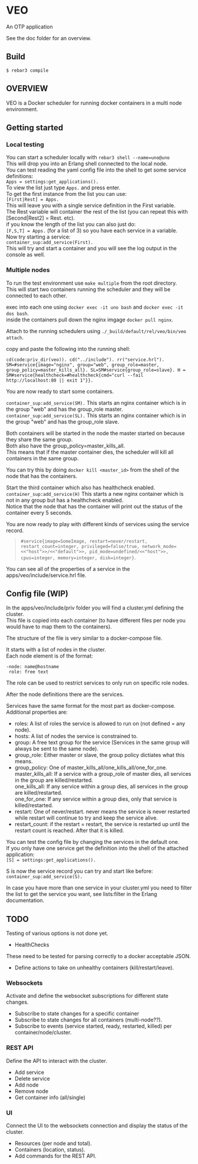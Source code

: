 # VEO

An OTP application

See the doc folder for an overview.

Build
-----

    $ rebar3 compile


OVERVIEW
--------

VEO is a Docker scheduler for running docker containers in a multi node environment.  
  
Getting started
---------------

### Local testing  
  
You can start a scheduler locally with `rebar3 shell --name=uno@uno`  
This will drop you into an Erlang shell connected to the local node.  
You can test reading the yaml config file into the shell to get some service definitions:  
`Apps = settings:get_applications().`  
To view the list just type `Apps.` and press enter.  
To get the first instance from the list you can use:  
`[First|Rest] = Apps.`  
This will leave you with a single service definition in the First variable.  
The Rest variable will container the rest of the list (you can repeat this with [Second|Rest2] = Rest. etc).  
if you know the length of the list you can also just do:  
`[F,S,T] = Apps.` (for a list of 3) so you have each service in a variable.  
Now try starting a service:  
`container_sup:add_service(First).`  
This will try and start a container and you will see the log output in the console as well.  

### Multiple nodes  
  
To run the test environment use `make multiple` from the root directory.  
This will start two containers running the scheduler and they will be connected to each other.  
  
exec into each one using `docker exec -it uno bash` and `docker exec -it dos bash`.  
inside the containers pull down the nginx imgage `docker pull nginx`.  
  
Attach to the running schedulers using `./_build/default/rel/veo/bin/veo attach`.  
  
copy and paste the following into the running shell:  
  
`cd(code:priv_dir(veo)). cd("../include"). rr("service.hrl"). SM=#service{image="nginx", group="web", group_role=master, group_policy=master_kills_all}. SL=SM#service{group_role=slave}. H = SM#service{healthcheck=#healthcheck{cmd="curl --fail http://localhost:80 || exit 1"}}.`  
  
You are now ready to start some containers.  
  
`container_sup:add_service(SM).` This starts an nginx container which is in the group "web" and has the group_role master.  
`container_sup:add_service(SL).` This starts an nginx container which is in the group "web" and has the group_role slave.  
  
Both containers will be started in the node the master started on because they share the same group.  
Both also have the group_policy=master_kills_all.  
This means that if the master container dies, the scheduler will kill all containers in the same group.  
  
You can try this by doing `docker kill <master_id>` from the shell of the node that has the containers.  
  
Start the third container which also has healthcheck enabled.  
`container_sup:add_service(H)` This starts a new nginx container which is not in any group but has a healthcheck enabled.  
Notice that the node that has the container will print out the status of the container every 5 seconds.  

You are now ready to play with different kinds of services using the service record.  
  
> `#service{image=SomeImage, restart=never/restart, restart_count=integer, privileged=false/true, network_mode=<<"host">>/<<"default">>, pid_mode=undefined/<<"host">>, cpus=integer, memory=integer, disk=integer}`.  
  
You can see all of the properties of a service in the apps/veo/include/service.hrl file.  


Config file (WIP)
-----------------
In the apps/veo/include/priv folder you will find a cluster.yml defining the cluster.  
This file is copied into each container (to have different files per node you would have to map them to the containers).  
  
The structure of the file is very similar to a docker-compose file.  
  
It starts with a list of nodes in the cluster.  
Each node element is of the format:  
  
  ```
  -node: name@hostname
   role: free text
  ```  
  
The role can be used to restrict services to only run on specific role nodes.  
  
After the node definitions there are the services.  
  
Services have the same format for the most part as docker-compose.  
Additional properties are:  
  
* roles: A list of roles the service is allowed to run on (not defined = any node).
* hosts: A list of nodes the service is constrained to.  
* group: A free text group for the service (Services in the same group will always be sent to the same node).  
* group_role: Either master or slave, the group policy dictiates what this means.  
* group_policy:  One of master_kills_all/one_kills_all/one_for_one.  
                 master_kills_all: If a service with a group_role of master dies, all services in the group are killed/restarted.  
				 one_kills_all: If any service within a group dies, all services in the group are killed/restarted.  
				 one_for_one: If any service within a group dies, only that service is killed/restarted.  
* restart: One of never/restart. never means the service is never restarted while restart will continue to try and keep the service alive.
* restart_count: if the restart = restart, the service is restarted up until the restart count is reached. After that it is killed.
  
You can test the config file by changing the services in the default one.  
If you only have one service get the definition into the shell of the attached application:  
`[S] = settings:get_applications().`  
  
S is now the service record you can try and start like before:  
`container_sup:add_service(S).`  
  
In case you have more than one service in your cluster.yml you need to filter the list to get the service you want, see lists:filter in the Erlang documentation.  
  
  
TODO
----
  
Testing of various options is not done yet. 
  
* HealthChecks

These need to be tested for parsing correctly to a docker acceptable JSON.  
  
* Define actions to take on unhealthy containers (kill/restart/leave).  

### Websockets
Activate and define the websocket subscriptions for different state changes.  
  
* Subscribe to state changes for a specific container
* Subscribe to state changes for all containers (multi-node??).
* Subscribe to events (service started, ready, restarted, killed) per container/node/cluster.
  
### REST API
Define the API to interact with the cluster.  
* Add service  
* Delete service  
* Add node  
* Remove node  
* Get container info (all/single)  
  

### UI
Connect the UI to the websockets connection and display the status of the cluster.  
* Resources (per node and total).
* Containers (location, status).
* Add commands for the REST API.  




